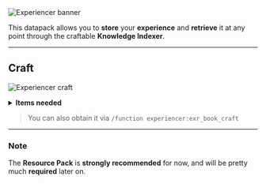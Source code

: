 <img src="https://github.com/El-Kavio/Experiencer/assets/140896938/514ed70f-37dc-4a4f-b62f-604b00224f92" alt="Experiencer banner">

This datapack allows you to **store** your **experience** and **retrieve** it at any point through the craftable **Knowledge Indexer**.

---

## Craft
<img src="https://github.com/El-Kavio/Experiencer/assets/140896938/06886851-e04c-449f-983b-754ff9268c1f" alt="Experiencer craft"><br>

<details><summary><b>Items needed</b></summary>

  - 2 Ender Chests
  - 2 Anvils
  - 2 Bottles o' Enchanting
  - 1 Soul Lantern
  - 1 Enchanted Book _(any)_
  - 1 Lime Shulker Box
</details>

> You can also obtain it via `/function experiencer:exr_book_craft`

---

### Note

The **Resource Pack** is **strongly recommended** for now, and will be pretty much **required** later on.
